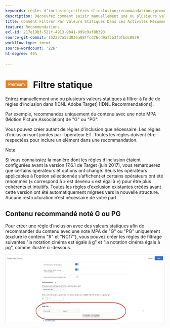 ```yaml
---
keywords: règles d’inclusion;critères d’inclusion;recommandations;promotion;promotions;filtrage dynamique;statique;filtre statique
description: Découvrez comment saisir manuellement une ou plusieurs valeurs statiques à filtrer à l’aide de règles d’inclusion dans Adobe [!DNL Target] Recommendations.
title: Comment Filtrer Par Valeurs Statiques Dans Les Activités Recommendations ?
feature: Recommendations
exl-id: 217e19bf-521f-4913-9b41-099c9af8b393
source-git-commit: 152257a52d836a88ffcd76cd9af5b3fbfbdc0839
workflow-type: tm+mt
source-wordcount: '226'
ht-degree: 46%

---
```


# ![PREMIUM](/help/main/assets/premium.png) Filtre statique

Entrez manuellement une ou plusieurs valeurs statiques à filtrer à l’aide de règles d’inclusion dans [!DNL Adobe Target] [!DNL Recommendations].

Par exemple, recommandez uniquement du contenu avec une note MPA (Motion Picture Association) de &quot;G&quot; ou &quot;PG&quot;.

Vous pouvez créer autant de règles d’inclusion que nécessaire. Les règles d’inclusion sont jointes par l’opérateur ET. Toutes les règles doivent être respectées pour inclure un élément dans une recommandation.

>[!NOTE]
>
>Si vous connaissiez la manière dont les règles d’inclusion étaient configurées avant la version 17.6.1 de Target (juin 2017), vous remarquerez que certains opérateurs et options ont changé. Seuls les opérateurs applicables à l’option sélectionnée s’affichent et certains opérateurs ont été renommés (« correspond à » est devenu « est égal à ») pour être plus cohérents et intuitifs. Toutes les règles d’exclusion existantes créées avant cette version ont été automatiquement migrées vers la nouvelle structure. Aucune restructuration n’est nécessaire de votre part.

## Contenu recommandé noté G ou PG

Pour créer une règle d’inclusion avec des valeurs statiques afin de recommander du contenu avec une note MPA de &quot;G&quot; ou &quot;PG&quot; uniquement (exclure le contenu &quot;R&quot; et &quot;NC17&quot;), vous pouvez créer les règles de filtrage suivantes &quot;la notation cinéma est égale à g&quot; et &quot;la notation cinéma égale à pg&quot;, comme illustré ci-dessous.

![exemple de notation de film](/help/main/c-recommendations/c-algorithms/assets/movies.png)
